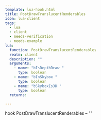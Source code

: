 ```yaml
---
template: lua-hook.html
title: PostDrawTranslucentRenderables
icon: lua-client
tags:
  - lua
  - client
  - needs-verification
  - needs-example
lua:
  function: PostDrawTranslucentRenderables
  realm: client
  description: ""
  arguments:
    - name: "bIsDepthDraw "
      type: boolean
    - name: "bInSkybox "
      type: boolean
    - name: "bSkyboxIs3D "
      type: boolean
  returns:
    
---
```


<div class="lua__search__keywords">
hook PostDrawTranslucentRenderables &#x2013; ""
</div>
